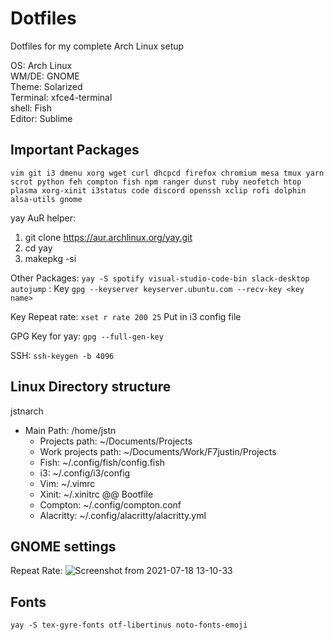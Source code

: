 # Dotfiles

Dotfiles for my complete Arch Linux setup

OS: Arch Linux<br>
WM/DE: GNOME<br>
Theme: Solarized<br>
Terminal: xfce4-terminal<br>
shell: Fish<br>
Editor: Sublime

## Important Packages
`vim git i3 dmenu xorg wget curl dhcpcd firefox chromium mesa tmux yarn scrot python feh compton fish npm ranger dunst ruby neofetch htop plasma xorg-xinit i3status code discord openssh xclip rofi dolphin alsa-utils gnome`

yay AuR helper: 
1. git clone https://aur.archlinux.org/yay.git
2. cd yay
3. makepkg -si

Other Packages: `yay -S spotify visual-studio-code-bin slack-desktop autojump` : Key `gpg --keyserver keyserver.ubuntu.com --recv-key <key name>`

Key Repeat rate: `xset r rate 200 25` Put in i3 config file

GPG Key for yay: `gpg --full-gen-key`

SSH: `ssh-keygen -b 4096` 
 
## Linux Directory structure
jstnarch<br>
- Main Path: /home/jstn
  - Projects path: ~/Documents/Projects
  - Work projects path: ~/Documents/Work/F7justin/Projects
  - Fish: ~/.config/fish/config.fish
  - i3: ~/.config/i3/config
  - Vim: ~/.vimrc
  - Xinit: ~/.xinitrc @@ Bootfile
  - Compton: ~/.config/compton.conf
  - Alacritty: ~/.config/alacritty/alacritty.yml

## GNOME settings
Repeat Rate: 
![Screenshot from 2021-07-18 13-10-33](https://user-images.githubusercontent.com/56719370/126064919-379a435d-858c-4f66-9abc-ae33eee922fd.png)

## Fonts
`yay -S tex-gyre-fonts otf-libertinus noto-fonts-emoji`
